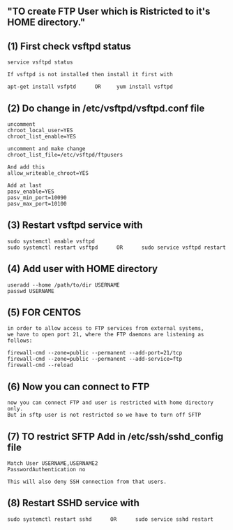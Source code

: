 "TO create FTP User which is Ristricted to it's HOME directory."
---------------------------------------------------------------

## (1) First check vsftpd status

```
service vsftpd status
```
```
If vsftpd is not installed then install it first with

apt-get install vsfptd      OR     yum install vsftpd
```

## (2) Do change in /etc/vsftpd/vsftpd.conf file
```
uncomment
chroot_local_user=YES
chroot_list_enable=YES

uncomment and make change
chroot_list_file=/etc/vsftpd/ftpusers
```
```
And add this
allow_writeable_chroot=YES

Add at last
pasv_enable=YES
pasv_min_port=10090
pasv_max_port=10100
```
## (3) Restart vsftpd service with
```
sudo systemctl enable vsftpd
sudo systemctl restart vsftpd      OR      sudo service vsftpd restart
```

## (4) Add user with HOME directory
```
useradd --home /path/to/dir USERNAME
passwd USERNAME
```

## (5) FOR CENTOS
```
in order to allow access to FTP services from external systems,
we have to open port 21, where the FTP daemons are listening as follows:

firewall-cmd --zone=public --permanent --add-port=21/tcp
firewall-cmd --zone=public --permanent --add-service=ftp
firewall-cmd --reload
```
## (6) Now you can connect to FTP
```
now you can connect FTP and user is restricted with home directory only.
But in sftp user is not restricted so we have to turn off SFTP
```

## (7) TO restrict SFTP Add in /etc/ssh/sshd_config file
```
Match User USERNAME,USERNAME2
PasswordAuthentication no
```
```
This will also deny SSH connection from that users.
```

## (8) Restart SSHD service with
```
sudo systemctl restart sshd      OR      sudo service sshd restart
```
